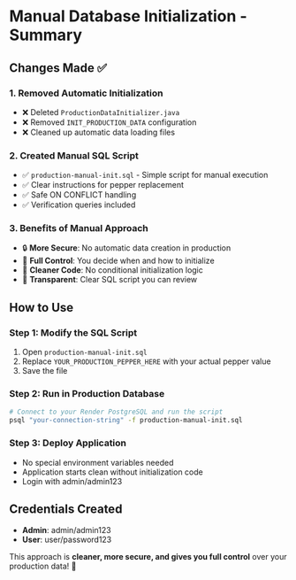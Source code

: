 # Manual Database Initialization - Summary

## Changes Made ✅

### 1. Removed Automatic Initialization
- ❌ Deleted `ProductionDataInitializer.java` 
- ❌ Removed `INIT_PRODUCTION_DATA` configuration
- ❌ Cleaned up automatic data loading files

### 2. Created Manual SQL Script
- ✅ `production-manual-init.sql` - Simple script for manual execution
- ✅ Clear instructions for pepper replacement
- ✅ Safe ON CONFLICT handling
- ✅ Verification queries included

### 3. Benefits of Manual Approach
- 🔒 **More Secure**: No automatic data creation in production
- 🎯 **Full Control**: You decide when and how to initialize
- 🧹 **Cleaner Code**: No conditional initialization logic
- 📝 **Transparent**: Clear SQL script you can review

## How to Use

### Step 1: Modify the SQL Script
1. Open `production-manual-init.sql`
2. Replace `YOUR_PRODUCTION_PEPPER_HERE` with your actual pepper value
3. Save the file

### Step 2: Run in Production Database
```bash
# Connect to your Render PostgreSQL and run the script
psql "your-connection-string" -f production-manual-init.sql
```

### Step 3: Deploy Application
- No special environment variables needed
- Application starts clean without initialization code
- Login with admin/admin123

## Credentials Created
- **Admin**: admin/admin123
- **User**: user/password123  

This approach is **cleaner, more secure, and gives you full control** over your production data! 🎉
